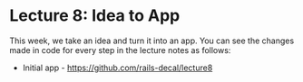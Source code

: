 Lecture 8: Idea to App
=====

This week, we take an idea and turn it into an app.
You can see the changes made in code for every step in the lecture
notes as follows:

- Initial app - https://github.com/rails-decal/lecture8
